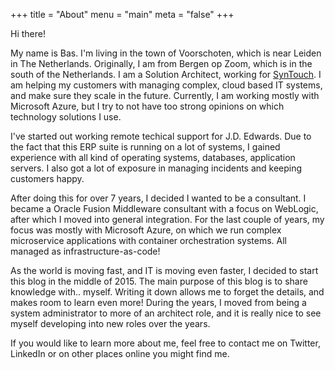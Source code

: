 +++
title = "About"
menu = "main"
meta = "false"
+++

Hi there!

My name is Bas. I'm living in the town of Voorschoten, which is near Leiden in The Netherlands. Originally, I am from Bergen op Zoom, which is in the south of the Netherlands. I am a Solution Architect, working for [SynTouch](https://www.syntouch.nl). I am helping my customers with managing complex, cloud based IT systems, and make sure they scale in the future. Currently, I am working mostly with Microsoft Azure, but I try to not have too strong opinions on which technology solutions I use.

I've started out working remote techical support for J.D. Edwards. Due to the fact that this ERP suite is running on a lot of systems, I gained experience with all kind of operating systems, databases, application servers. I also got a lot of exposure in managing incidents and keeping customers happy.

After doing this for over 7 years, I decided I wanted to be a consultant. I became a Oracle Fusion Middleware consultant with a focus on WebLogic, after which I moved into general integration. For the last couple of years, my focus was mostly with Microsoft Azure, on which we run complex microservice applications with container orchestration systems. All managed as infrastructure-as-code!

As the world is moving fast, and IT is moving even faster, I decided to start this blog in the middle of 2015. The main purpose of this blog is to share knowledge with.. myself. Writing it down allows me to forget the details, and makes room to learn even more! During the years, I moved from being a system administrator to more of an architect role, and it is really nice to see myself developing into new roles over the years.

If you would like to learn more about me, feel free to contact me on Twitter, LinkedIn or on other places online you might find me.
